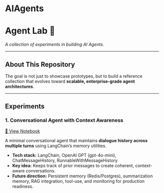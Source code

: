 # AIAgents

# Agent Lab 🧪  
*A collection of experiments in building AI Agents.*

---

## About This Repository


The goal is not just to showcase prototypes, but to build a reference collection that evolves toward **scalable, enterprise-grade agent architectures**.

---

## Experiments

### 1. Conversational Agent with Context Awareness
[🔗 View Notebook](notebooks/conversational_agent_with_context.ipynb)  

A minimal conversational agent that maintains **dialogue history across multiple turns** using LangChain’s memory utilities.  
- **Tech stack:** LangChain, OpenAI GPT (gpt-4o-mini), ChatMessageHistory, RunnableWithMessageHistory  
- **Key idea:** Keeps track of prior messages to create coherent, context-aware conversations.  
- **Future direction:** Persistent memory (Redis/Postgres), summarization memory, RAG integration, tool-use, and monitoring for production readiness.  
